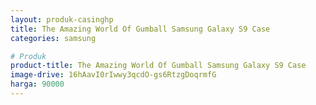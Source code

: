 ```yaml
---
layout: produk-casinghp
title: The Amazing World Of Gumball Samsung Galaxy S9 Case
categories: samsung

# Produk
product-title: The Amazing World Of Gumball Samsung Galaxy S9 Case
image-drive: 16hAavI0rIwwy3qcdO-gs6RtzgDoqrmfG
harga: 90000
---
```

